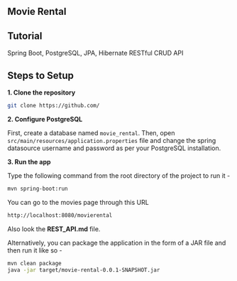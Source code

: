## Movie Rental

## Tutorial

Spring Boot, PostgreSQL, JPA, Hibernate RESTful CRUD API

## Steps to Setup

**1. Clone the repository**

```bash
git clone https://github.com/
```

**2. Configure PostgreSQL**

First, create a database named `movie_rental`. Then, open `src/main/resources/application.properties` file and change the spring datasource username and password as per your PostgreSQL installation.

**3. Run the app**

Type the following command from the root directory of the project to run it -

```bash
mvn spring-boot:run
```



You can go to the movies page through this URL

```bash
http://localhost:8080/movierental
```


Also look the **REST_API.md** file.


Alternatively, you can package the application in the form of a JAR file and then run it like so -

```bash
mvn clean package
java -jar target/movie-rental-0.0.1-SNAPSHOT.jar
```